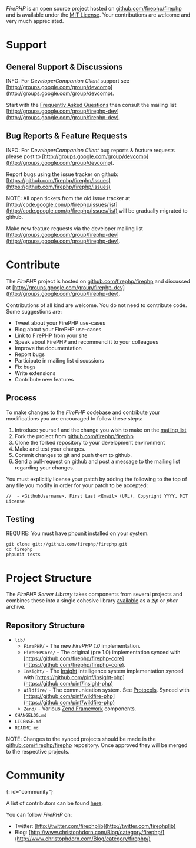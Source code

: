 
*FirePHP* is an open source project hosted on [github.com/firephp/firephp](https://github.com/firephp/firephp) 
and is available under the [MIT License](http://github.com/cadorn/firephp-libs/blob/master/programs/standalone/LICENSE).
Your contributions are welcome and very much appreciated.

Support
=======

General Support & Discussions
-----------------------------

INFO: For *DeveloperCompanion Client* support see [http://groups.google.com/group/devcomp](http://groups.google.com/group/devcomp).

Start with the [Frequently Asked Questions](FAQ) then consult the mailing list 
[http://groups.google.com/group/firephp-dev](http://groups.google.com/group/firephp-dev).


Bug Reports & Feature Requests
------------------------------

INFO: For *DeveloperCompanion Client* bug reports & feature requests please post to [http://groups.google.com/group/devcomp](http://groups.google.com/group/devcomp).

Report bugs using the issue tracker on github: [https://github.com/firephp/firephp/issues](https://github.com/firephp/firephp/issues)

NOTE: All open tickets from the old issue tracker at 
[http://code.google.com/p/firephp/issues/list](http://code.google.com/p/firephp/issues/list) will be
gradually migrated to github.

Make new feature requests via the developer mailing list [http://groups.google.com/group/firephp-dev](http://groups.google.com/group/firephp-dev).


Contribute
==========

The *FirePHP* project is hosted on [github.com/firephp/firephp](https://github.com/firephp/firephp) and discussed
at [http://groups.google.com/group/firephp-dev](http://groups.google.com/group/firephp-dev).

Contributions of all kind are welcome. You do not need to contribute code. Some suggestions are:

  * Tweet about your FirePHP use-cases
  * Blog about your FirePHP use-cases
  * Link to FirePHP from your site
  * Speak about FirePHP and recommend it to your colleagues
  * Improve the documentation
  * Report bugs
  * Participate in mailing list discussions
  * Fix bugs
  * Write extensions
  * Contribute new features

Process
-------

To make changes to the *FirePHP* codebase and contribute your modifications you are encouraged to follow these steps:

  1. Introduce yourself and the change you wish to make on the [mailing list](https://github.com/firephp/firephp)
  1. Fork the project from [github.com/firephp/firephp](https://github.com/firephp/firephp)
  2. Clone the forked repository to your development environment
  4. Make and test your changes.
  5. Commit changes to git and push them to github.
  6. Send a pull-request on github and post a message to the mailing list regarding your changes.

You must explicitly license your patch by adding the following to the top of any file you modify in order for your patch to be accepted:

    //  - <GithubUsername>, First Last <Email> (URL), Copyright YYYY, MIT License

Testing
-------

REQUIRE: You must have [phpunit](https://github.com/sebastianbergmann/phpunit/) installed on your system.

    git clone git://github.com/firephp/firephp.git
    cd firephp
    phpunit tests


Project Structure
=================

The *FirePHP Server Library* takes components from several projects and combines these into a single 
cohesive library [available](Install) as a *zip* or *phar* archive.

Repository Structure
--------------------

  * `lib/`
    * `FirePHP/` - The new *FirePHP 1.0* implementation.
    * `FirePHPCore/` - The original (pre 1.0) implementation synced with [https://github.com/firephp/firephp-core](https://github.com/firephp/firephp-core).
    * `Insight/` - The [Insight](Insight) intelligence system implementation synced with [https://github.com/pinf/insight-php](https://github.com/pinf/insight-php)
    * `Wildfire/` - The communication system. See [Protocols](Protocols). Synced with [https://github.com/pinf/wildfire-php](https://github.com/pinf/wildfire-php)
    * `Zend/` - Various [Zend Framework](http://framework.zend.com/) components.
  * `CHANGELOG.md`
  * `LICENSE.md`
  * `README.md`

NOTE: Changes to the synced projects should be made in the [github.com/firephp/firephp](https://github.com/firephp/firephp) 
repository. Once approved they will be merged to the respective projects.


Community
=========
{: id="community"}

A list of contributors can be found [here](https://github.com/firephp/firephp/blob/master/package.json).

You can follow *FirePHP* on:

  * Twitter: [http://twitter.com/firephplib](http://twitter.com/firephplib)
  * Blog: [http://www.christophdorn.com/Blog/category/firephp/](http://www.christophdorn.com/Blog/category/firephp/)
